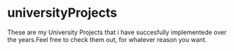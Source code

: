 # universityProjects
These are my University Projects that i have succesfully implementede over the years.Feel free to check them out, for whatever reason you want.
